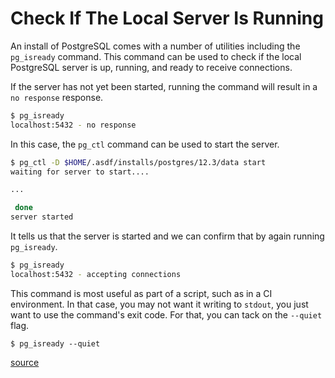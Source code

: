 # Check If The Local Server Is Running

An install of PostgreSQL comes with a number of utilities including the
`pg_isready` command. This command can be used to check if the local PostgreSQL
server is up, running, and ready to receive connections.

If the server has not yet been started, running the command will result in a
`no response` response.

```bash
$ pg_isready
localhost:5432 - no response
```

In this case, the `pg_ctl` command can be used to start the server.

```bash
$ pg_ctl -D $HOME/.asdf/installs/postgres/12.3/data start
waiting for server to start....

...

 done
server started
```

It tells us that the server is started and we can confirm that by again running
`pg_isready`.

```bash
$ pg_isready
localhost:5432 - accepting connections
```

This command is most useful as part of a script, such as in a CI environment.
In that case, you may not want it writing to `stdout`, you just want to use the
command's exit code. For that, you can tack on the `--quiet` flag.

```
$ pg_isready --quiet
```

[source](https://www.postgresql.org/docs/current/app-pg-isready.html)
